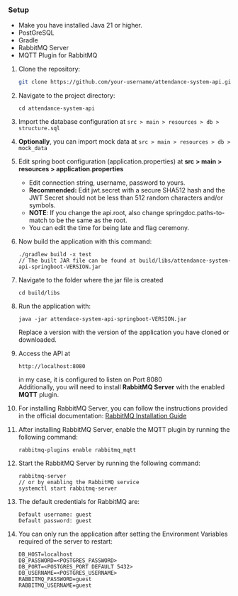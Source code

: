 ### Setup

- Make you have installed Java 21 or higher.
- PostGreSQL
- Gradle
- RabbitMQ Server
- MQTT Plugin for RabbitMQ

1. Clone the repository:

   ```bash
   git clone https://github.com/your-username/attendance-system-api.git
2. Navigate to the project directory:
   ```
   cd attendance-system-api
   ```
3. Import the database configuration at `src > main > resources > db > structure.sql`
4. **Optionally**, you can import mock data at `src > main > resources > db > mock_data`
5. Edit spring boot configuration (application.properties) at **src > main > resources > application.properties**
    - Edit connection string, username, password to yours.
    - **Recommended:** Edit jwt.secret with a secure SHA512 hash and the JWT Secret should not be less than 512 random characters and/or symbols.
    - **NOTE**: If you change the api.root, also change springdoc.paths-to-match to be the same as the root.
    - You can edit the time for being late and flag ceremony.
6. Now build the application with this command:
   ```
   ./gradlew build -x test
   // The built JAR file can be found at build/libs/attendance-system-api-springboot-VERSION.jar
   ```
7. Navigate to the folder where the jar file is created
   ```
   cd build/libs
   ```
8. Run the application with:
   ```
   java -jar attendace-system-api-springboot-VERSION.jar
   ```
   Replace a version with the version of the application you have cloned or downloaded.
9. Access the API at
   ```
   http://localhost:8080
   ```
   in my case, it is configured to listen on Port 8080  
   Additionally, you will need to install **RabbitMQ Server** with the enabled **MQTT** plugin.
10. For installing RabbitMQ Server, you can follow the instructions provided in the official documentation: [RabbitMQ Installation Guide](https://www.rabbitmq.com/docs/download)
11. After installing RabbitMQ Server, enable the MQTT plugin by running the following command:
    ```
    rabbitmq-plugins enable rabbitmq_mqtt
    ```
12. Start the RabbitMQ Server by running the following command:
    ```
    rabbitmq-server
    // or by enabling the RabbitMQ service
    systemctl start rabbitmq-server
    ```
13. The default credentials for RabbitMQ are:
    ```
    Default username: guest
    Default password: guest
    ```
14. You can only run the application after setting the Environment Variables required of the server to restart:
    ```
    DB_HOST=localhost
    DB_PASSWORD=<POSTGRES_PASSWORD>
    DB_PORT=<POSTGRES_PORT DEFAULT 5432>
    DB_USERNAME=<POSTGRES_USERNAME>
    RABBITMQ_PASSWORD=guest
    RABBITMQ_USERNAME=guest
    ```
